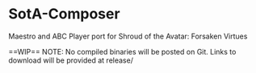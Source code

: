 # SotA-Composer
Maestro and ABC Player port for Shroud of the Avatar: Forsaken Virtues

==WIP==
NOTE: No compiled binaries will be posted on Git. Links to download will be provided at release/
